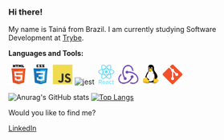 ### Hi there!

<!--
**taicout6/taicout6** is a ✨ _special_ ✨ repository because its `README.md` (this file) appears on your GitHub profile.
-->
My name is Tainá from Brazil. 
I am currently studying Software Development at [Trybe](https://www.betrybe.com/).


**Languages and Tools:**  

<p align="left">
  <img src="https://raw.githubusercontent.com/devicons/devicon/master/icons/html5/html5-original-wordmark.svg" alt="html5" width="40" height="40"/>
  <img src="https://raw.githubusercontent.com/devicons/devicon/master/icons/css3/css3-original-wordmark.svg" alt="css3" width="40" height="40"/>
  <img src="https://raw.githubusercontent.com/devicons/devicon/master/icons/javascript/javascript-original.svg" alt="javascript" width="40" height="40"/>
  <img src="https://www.learnstorybook.com/intro-to-storybook/logo-jest.png" alt="jest" width="40" height="40" />
  <img src="https://raw.githubusercontent.com/devicons/devicon/master/icons/react/react-original-wordmark.svg" alt="react" width="40" height="40"/>
  <img src="https://raw.githubusercontent.com/devicons/devicon/master/icons/redux/redux-original.svg" alt="redux" width="40" height="40"/>
  <img src="https://raw.githubusercontent.com/devicons/devicon/master/icons/linux/linux-original.svg" alt="linux" width="40" height="40" />
  <img src="https://raw.githubusercontent.com/devicons/devicon/master/icons/git/git-original.svg" alt="git" width="40" height="40"/> 
<!--  <img src="https://raw.githubusercontent.com/devicons/devicon/master/icons/mysql/mysql-original-wordmark.svg" alt="mysql" width="40" height="40"/> -->
<!--  <img src="https://raw.githubusercontent.com/devicons/devicon/master/icons/mongodb/mongodb-original-wordmark.svg" alt="mongodb" width="40" height="40"/>  -->
<!--  <img src="https://raw.githubusercontent.com/devicons/devicon/master/icons/nodejs/nodejs-original-wordmark.svg" alt="nodejs" width="40" height="40"/>  -->
<!--  <img src="https://raw.githubusercontent.com/devicons/devicon/master/icons/express/express-original-wordmark.svg" alt="express" width="40" height="40"/>  -->
</p>

![Anurag's GitHub stats](https://github-readme-stats.vercel.app/api?username=Cainan6697&show_icons=true&theme=radical) [![Top Langs](https://github-readme-stats.vercel.app/api/top-langs/?username=Cainan6697&layout=compact&theme=radical)](https://github.com/anuraghazra/github-readme-stats)

Would you like to find me?

[LinkedIn](https://www.linkedin.com/in/cainan-coutinho/)
